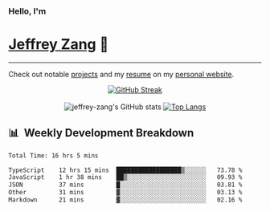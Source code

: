 
### Hello, I'm 
# [Jeffrey Zang](https://www.linkedin.com/in/jeffreyzang/) 🦀

---

Check out notable [projects](https://jeffz.dev/projects) and my [resume](https://jeffz.dev/resume) on my [personal website](https://jeffz.dev/).

<div align = 'center'>

[![GitHub Streak](https://github-readme-streak-stats.herokuapp.com/?user=jeffrey-zang&theme=tokyonight)](https://git.io/streak-stats)
<br></br>
![jeffrey-zang's GitHub stats](https://github-readme-stats.vercel.app/api?username=jeffrey-zang&show_icons=true&theme=tokyonight&hide_rank=true&hide=stars) 
[![Top Langs](https://github-readme-stats.vercel.app/api/top-langs/?username=jeffrey-zang&hide=ShaderLab,HLSL&layout=compact&theme=tokyonight)](https://github.com/anuraghazra/github-readme-stats)

</div>

## 📊 &nbsp;Weekly Development Breakdown
<!--START_SECTION:waka-->

```txt
Total Time: 16 hrs 5 mins

TypeScript    12 hrs 15 mins  ██████████████████▒░░░░░░   73.78 %
JavaScript    1 hr 38 mins    ██▒░░░░░░░░░░░░░░░░░░░░░░   09.93 %
JSON          37 mins         █░░░░░░░░░░░░░░░░░░░░░░░░   03.81 %
Other         31 mins         ▓░░░░░░░░░░░░░░░░░░░░░░░░   03.13 %
Markdown      21 mins         ▓░░░░░░░░░░░░░░░░░░░░░░░░   02.16 %
```

<!--END_SECTION:waka-->

